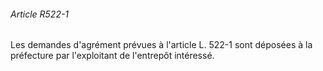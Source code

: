 ###### Article R522-1

Les demandes d'agrément prévues à l'article L. 522-1 sont déposées à la préfecture par l'exploitant de l'entrepôt intéressé.

